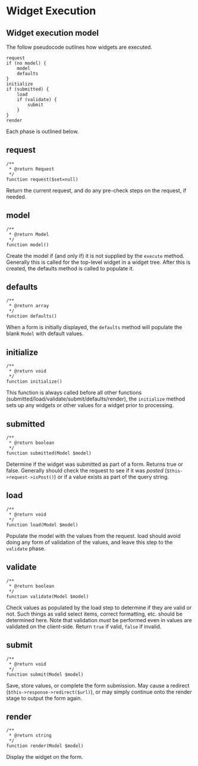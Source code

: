# Widget Execution

## Widget execution model

The follow pseudocode outlines how widgets are executed. 

	request
	if (no model) {
		model
		defaults
	}
	initialize
	if (submitted) {
		load
		if (validate) {
			submit
		}
	}
	render
	
Each phase is outlined below.

## request

	/**
	 * @return Request 
	 */
    function request($set=null)

Return the current request, and do any pre-check steps on the request, if needed.

## model

	/**
	 * @return Model 
	 */
    function model()

Create the model if (and only if) it is not supplied by the `execute` method. Generally this is called for the top-level widget in a widget tree. After this is created, the defaults method is called to populate it.

## defaults

	/**
	 * @return array
	 */
	function defaults()

When a form is initially displayed, the `defaults` method will populate the blank `Model` with default values.

## initialize

	/**
	 * @return void
	 */
	function initialize()

This function is always called before all other functions (submitted/load/validate/submit/defaults/render), the `initialize` method sets up any widgets or other values for a widget prior to processing.

## submitted

	/**
	 * @return boolean
	 */
	function submitted(Model $model)

Determine if the widget was submitted as part of a form. Returns true or false. Generally should 
check the request to see if it was *posted* (`$this->request->isPost()`) or if a value exists
as part of the query string. 

## load

	/**
	 * @return void
	 */
	function load(Model $model)

Populate the model with the values from the request. load should avoid doing any form of 
validation of the values, and leave this step to the `validate` phase.

## validate

	/**
	 * @return boolean
	 */
	function validate(Model $model)

Check values as populated by the load step to determine if they are valid or not. Such things as
valid select items, correct formatting, etc. should be determined here. Note that validation *must*
be performed even in values are validated on the client-side. Return `true` if valid, `false` if
invalid.

## submit

	/**
	 * @return void
	 */
	function submit(Model $model)

Save, store values, or complete the form submission. May cause a redirect (`$this->response->redirect($url)`), or
may simply continue onto the render stage to output the form again.

## render

	/**
	 * @return string
	 */
	function render(Model $model)
	
Display the widget on the form.
